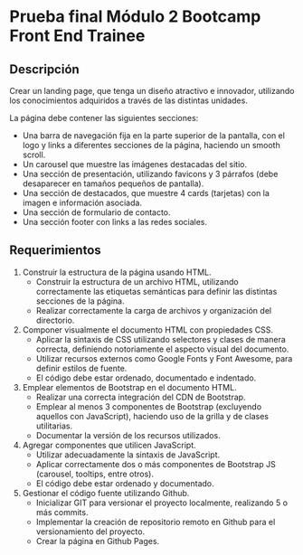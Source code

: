 # Prueba final Módulo 2 Bootcamp Front End Trainee

## Descripción

Crear un landing page, que tenga un diseño atractivo e innovador, utilizando los conocimientos adquiridos a través de las distintas unidades.

La página debe contener las siguientes secciones:
- Una barra de navegación fija en la parte superior de la pantalla, con el logo y links a diferentes secciones de la página, haciendo un smooth scroll.
- Un carousel que muestre las imágenes destacadas del sitio.
- Una sección de presentación, utilizando favicons y 3 párrafos (debe desaparecer en tamaños pequeños de pantalla).
- Una sección de destacados, que muestre 4 cards (tarjetas) con la imagen e información asociada.
- Una sección de formulario de contacto.
- Una sección footer con links a las redes sociales.

## Requerimientos
1. Construir la estructura de la página usando HTML.
    - Construir la estructura de un archivo HTML, utilizando correctamente las etiquetas semánticas para definir las distintas secciones de la página.
    - Realizar correctamente la carga de archivos y organización del directorio.
2. Componer visualmente el documento HTML con propiedades CSS.
    - Aplicar la sintaxis de CSS utilizando selectores y clases de manera correcta, definiendo notoriamente el aspecto visual del documento.
    - Utilizar recursos externos como Google Fonts y Font Awesome, para definir estilos de fuente.
    - El código debe estar ordenado, documentado e indentado.
3. Emplear elementos de Bootstrap en el documento HTML.
    - Realizar una correcta integración del CDN de Bootstrap.
    - Emplear al menos 3 componentes de Bootstrap (excluyendo aquellos con JavaScript), haciendo uso de la grilla y de clases utilitarias.
    - Documentar la versión de los recursos utilizados.
4. Agregar componentes que utilicen JavaScript.
    - Utilizar adecuadamente la sintaxis de JavaScript.
    - Aplicar correctamente dos o más componentes de Bootstrap JS (carousel, tooltips, entre otros).
    - El código debe estar ordenado y documentado.
5. Gestionar el código fuente utilizando Github.
    - Inicializar GIT para versionar el proyecto localmente, realizando 5 o más commits.
    - Implementar la creación de repositorio remoto en Github para el versionamiento del proyecto.
    - Crear la página en Github Pages.